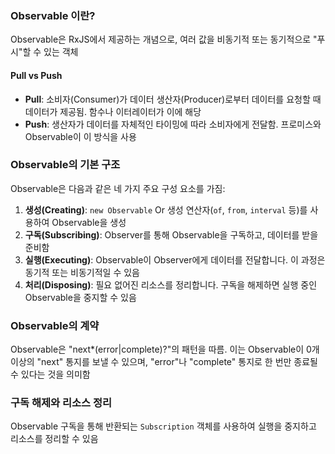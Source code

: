 ### Observable 이란?

Observable은 RxJS에서 제공하는 개념으로, 여러 값을 비동기적 또는 동기적으로 "푸시"할 수 있는 객체

#### Pull vs Push

- **Pull**: 소비자(Consumer)가 데이터 생산자(Producer)로부터 데이터를 요청할 때 데이터가 제공됨. 함수나 이터레이터가 이에 해당
- **Push**: 생산자가 데이터를 자체적인 타이밍에 따라 소비자에게 전달함. 프로미스와 Observable이 이 방식을 사용

### Observable의 기본 구조

Observable은 다음과 같은 네 가지 주요 구성 요소를 가짐:

1. **생성(Creating)**: `new Observable` Or 생성 연산자(`of`, `from`, `interval` 등)를 사용하여 Observable을 생성
2. **구독(Subscribing)**: Observer를 통해 Observable을 구독하고, 데이터를 받을 준비함
3. **실행(Executing)**: Observable이 Observer에게 데이터를 전달합니다. 이 과정은 동기적 또는 비동기적일 수 있음
4. **처리(Disposing)**: 필요 없어진 리소스를 정리합니다. 구독을 해제하면 실행 중인 Observable을 중지할 수 있음

### Observable의 계약

Observable은 "next*(error|complete)?"의 패턴을 따름. 이는 Observable이 0개 이상의 "next" 통지를 보낼 수 있으며, "error"나 "complete" 통지로 한 번만 종료될 수 있다는 것을 의미함

### 구독 해제와 리소스 정리

Observable 구독을 통해 반환되는 `Subscription` 객체를 사용하여 실행을 중지하고 리소스를 정리할 수 있음
